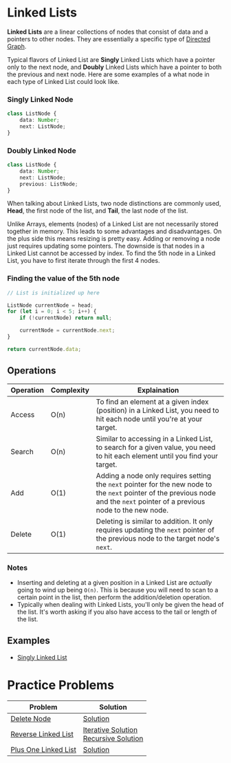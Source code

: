 # Linked Lists
**Linked Lists** are a linear collections of nodes that consist of data and a pointers to other nodes. They are essentially a specific type of [Directed Graph](../graphs/graphs.md).

Typical flavors of Linked List are **Singly** Linked Lists which have a pointer only to the next node, and **Doubly** Linked Lists which have a pointer to both the previous and next node. Here are some examples of a what node in each type of Linked List could look like.

### Singly Linked Node
```ts
class ListNode {
    data: Number;
    next: ListNode;
}
```

### Doubly Linked Node
```ts
class ListNode {
    data: Number;
    next: ListNode;
    previous: ListNode;
}
```

When talking about Linked Lists, two node distinctions are commonly used, **Head**, the first node of the list, and **Tail**, the last node of the list.

Unlike Arrays, elements (nodes) of a Linked List are not necessarily stored together in memory. This leads to some advantages and disadvantages. On the plus side this means resizing is pretty easy. Adding or removing a node just requires updating some pointers. The downside is that nodes in a Linked List cannot be accessed by index. To find the 5th node in a Linked List, you have to first iterate through the first 4 nodes. 

### Finding the value of the 5th node
```ts
// List is initialized up here

ListNode currentNode = head;
for (let i = 0; i < 5; i++) {
    if (!currentNode) return null;

    currentNode = currentNode.next;
}

return currentNode.data;
```

## Operations

 Operation | Complexity | Explaination                                                                                   |
|-----------|------------|------------------------------------------------------------------------------------------------|
| Access    | O(n)       | To find an element at a given index (position) in a Linked List, you need to hit each node until you're at your target. |
| Search    | O(n)       | Similar to accessing in a Linked List, to search for a given value, you need to hit each element until you find your target. |
| Add       | O(1)       | Adding a node only requires setting the `next` pointer for the new node to the `next` pointer of the previous node and the `next` pointer of a previous node to the new node. |
| Delete    | O(1)       | Deleting is similar to addition. It only requires updating the `next` pointer of the previous node to the target node's `next`. |

### Notes 
* Inserting and deleting at a given position in a Linked List are _actually_ going to wind up being `O(n)`. This is because you will need to scan to a certain point in the list, then perform the addition/deletion operation.
* Typically when dealing with Linked Lists, you'll only be given the head of the list. It's worth asking if you also have access to the tail or length of the list.

## Examples
* [Singly Linked List](examples/SinglyLinkedList.java)

# Practice Problems
| Problem | Solution |
|---|---|
| [Delete Node](https://leetcode.com/problems/delete-node-in-a-linked-list/) | [Solution](https://github.com/bmanley91/practice-problems/blob/main/linked-list/DeleteNode.java) |
| [Reverse Linked List](https://leetcode.com/problems/reverse-linked-list/) | [Iterative Solution](https://github.com/bmanley91/practice-problems/blob/main/linked-list/ReverseLinkedList.java) <br> [Recursive Solution](https://github.com/bmanley91/practice-problems/blob/main/linked-list/ReverseLinkedListRecursive.java) |
| [Plus One Linked List](https://leetcode.com/problems/plus-one-linked-list/) | [Solution](https://github.com/bmanley91/practice-problems/blob/main/linked-list/PlusOneLinkedList.java) |
